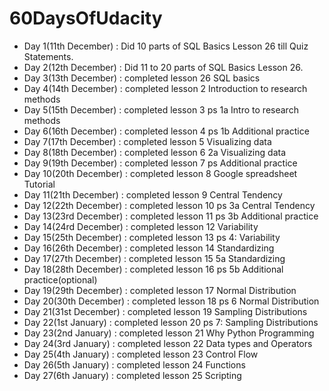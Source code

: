 # 60DaysOfUdacity
- Day 1(11th December) : Did 10 parts of SQL Basics Lesson 26 till Quiz Statements.
- Day 2(12th December) : Did 11 to 20 parts of SQL Basics Lesson 26.
- Day 3(13th December) : completed lesson 26 SQL basics
- Day 4(14th December) : completed lesson 2 Introduction to research methods
- Day 5(15th December) : completed lesson 3 ps 1a Intro to research methods
- Day 6(16th December) : completed lesson 4 ps 1b Additional practice
- Day 7(17th December) : completed lesson 5  Visualizing data
- Day 8(18th December) : completed lesson 6 2a  Visualizing data
- Day 9(19th December) : completed lesson 7 ps  Additional practice
- Day 10(20th December) : completed lesson 8  Google spreadsheet Tutorial
- Day 11(21th December) : completed lesson 9 Central Tendency
- Day 12(22th December) : completed lesson 10 ps 3a Central Tendency
- Day 13(23rd December) : completed lesson 11 ps 3b Additional practice
- Day 14(24rd December) : completed lesson 12 Variability
- Day 15(25th December) : completed lesson 13 ps 4: Variability
- Day 16(26th December) : completed lesson 14 Standardizing
- Day 17(27th December) : completed lesson 15 5a Standardizing
- Day 18(28th December) : completed lesson 16 ps 5b Additional practice(optional)
- Day 19(29th December) : completed lesson 17 Normal Distribution
- Day 20(30th December) : completed lesson 18 ps 6 Normal Distribution
- Day 21(31st December) : completed lesson 19 Sampling Distributions
- Day 22(1st January) : completed lesson 20 ps 7: Sampling Distributions
- Day 23(2nd January) : completed lesson 21 Why Python Programming
- Day 24(3rd January) : completed lesson 22 Data types and Operators
- Day 25(4th January) : completed lesson 23 Control Flow
- Day 26(5th January) : completed lesson 24 Functions
- Day 27(6th January) : completed lesson 25 Scripting
